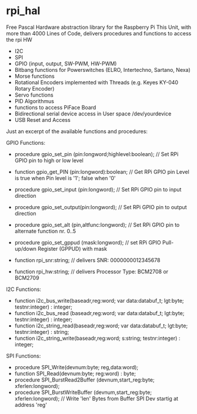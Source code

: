 # rpi_hal
Free Pascal Hardware abstraction library for the Raspberry Pi
This Unit, with more than 4000 Lines of Code, 
delivers procedures and functions to access the rpi HW

- I2C
- SPI
- GPIO (input, output, SW-PWM, HW-PWM)
- Bitbang functions for Powerswitches (ELRO, Intertechno, Sartano, Nexa)
- Morse functions
- Rotational Encoders implemented with Threads (e.g. Keyes KY-040 Rotary Encoder)
- Servo functions
- PID Algorithmus
- functions to access PiFace Board
- Bidirectional serial device access in User space /dev/yourdevice 
- USB Reset and Access


Just an excerpt of the available functions and procedures:

GPIO Functions:
- procedure gpio_set_pin (pin:longword;highlevel:boolean); // Set RPi GPIO pin to high or low level
- function  gpio_get_PIN (pin:longword):boolean; // Get RPi GPIO pin Level is true when Pin level is '1'; false when '0'
- procedure gpio_set_input (pin:longword); // Set RPi GPIO pin to input direction 
- procedure gpio_set_output(pin:longword); // Set RPi GPIO pin to output direction 
- procedure gpio_set_alt (pin,altfunc:longword); // Set RPi GPIO pin to alternate function nr. 0..5 
- procedure gpio_set_gppud (mask:longword); // set RPi GPIO Pull-up/down Register (GPPUD) with mask 

- function rpi_snr:string; // delivers SNR: 0000000012345678 
- function rpi_hw:string;  // delivers Processor Type: BCM2708 or BCM2709 

I2C Functions:
- function i2c_bus_write(baseadr,reg:word; var data:databuf_t; lgt:byte; testnr:integer) : integer;
- function i2c_bus_read (baseadr,reg:word; var data:databuf_t; lgt:byte; testnr:integer) : integer;
- function i2c_string_read(baseadr,reg:word; var data:databuf_t; lgt:byte; testnr:integer) : string;
- function i2c_string_write(baseadr,reg:word; s:string; testnr:integer) : integer;

SPI Functions:
- procedure SPI_Write(devnum:byte; reg,data:word);
- function  SPI_Read(devnum:byte; reg:word) : byte;
- procedure SPI_BurstRead2Buffer (devnum,start_reg:byte; xferlen:longword);
- procedure SPI_BurstWriteBuffer (devnum,start_reg:byte; xferlen:longword); // Write 'len' Bytes from Buffer SPI Dev startig at address 'reg' 
